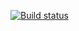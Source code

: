 [![Build status](https://ci.appveyor.com/api/projects/status/43g6lip1v1vsuori/branch/main?svg=true)](https://ci.appveyor.com/project/xJAMSEx/pageobjectbdd/branch/main)
